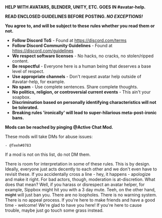 __**HELP WITH AVATARS, BLENDER, UNITY, ETC. GOES IN #avatar-help.**__

__**READ ENCLOSED GUIDELINES BEFORE POSTING. *NO EXCEPTIONS!***__



__**You agree to, and will be subject to these rules whether you read them or not.**__
- **Follow Discord ToS** - Found at https://discord.com/terms
- **Follow Discord Community Guidelines** - Found at https://discord.com/guidelines
- **We respect software licenses** - No hacks, no cracks, no stolen/ripped content.
- **Be respectful** - Everyone here is a human being that deserves a base level of respect.
- **Use appropriate channels** - Don't request avatar help outside of #avatar-help, for example.
- **No spam** - Use complete sentences. Share complete thoughts.
- **No politics, religion, or controversial current events** - This ain't your soapbox.
- **Discrimination based on personally identifying characteristics will not be tolerated.**
- **Breaking rules 'ironically' will lead to super-hilarious meta-post-ironic bans.**



**Mods can be reached by pinging @Active Chat Mod.**

These mods will take DMs for abuse issues:

	- @Teeh#0783

If a mod is not on this list, do not DM them.



There is room for interpretation in some of these rules. This is by design. Ideally, everyone just acts decently to each other and we don't even have to revisit these. If you accidentally cross a line - hey, it happens - apologize and make it right. For bad actors, though, moderation is at-discretion. What does that mean? Well, if you harass or disrespect an avatar helper, for example, Sippbox might hit you with a 3 day mute. Teeh, on the other hand, ~~might~~ will just ban you.
There are no loopholes. There is no warning system. There is no appeal process.
If you're here to make friends and have a good time - welcome! We're glad to have you here!
If you're here to cause trouble, maybe just go touch some grass instead.